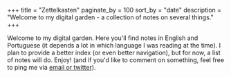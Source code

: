 +++
title = "Zettelkasten"
paginate_by = 100
sort_by = "date"
description = "Welcome to my digital garden - a collection of notes on several things."
+++

Welcome to my digital garden. Here you'll find notes in English and Portuguese (it depends a lot in which language I was reading at the time). I plan to provide a better index (or even better navigation), but for now, a list of notes will do. Enjoy! (and if you'd like to comment on something, feel free to ping me via [email or twitter](/)).

